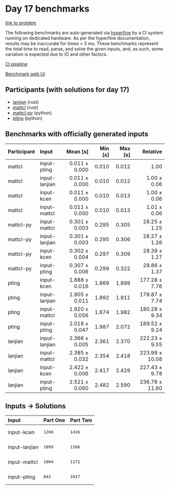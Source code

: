 # Day 17 benchmarks

[link to problem](https://adventofcode.com/2023/day/17)

The following benchmarks are auto-generated via
[hyperfine](https://github.com/sharkdp/hyperfine) by a CI system running on
dedicated hardware. As per the hyperfine documentation, results may be
inaccurate for times < 5 ms. These benchmarks represent the total time to read,
parse, and solve the given inputs, and, as such, some variation is expected due
to IO and other factors.

[CI pipeline](http://ci.papercode.net:8080/teams/main/pipelines/aoc2023)

[Benchmark web UI](https://aoc.ancalagon.black)


## Participants (with solutions for day 17)

- [lanjian](https://github.com/lanjian/aoc-2023) (rust)
- [mattcl](https://github.com/mattcl/aoc2023) (rust)
- [mattcl-py](https://github.com/mattcl/aoc2023-py) (python)
- [pting](https://github.com/pting/aoc2023) (python)


## Benchmarks with officially generated inputs

| Participant | Input | Mean [s] | Min [s] | Max [s] | Relative |
|:---|:---|---:|---:|---:|---:|
| mattcl | input-pting | 0.011 ± 0.000 | 0.010 | 0.012 | 1.00 |
| mattcl | input-lanjian | 0.011 ± 0.000 | 0.010 | 0.012 | 1.00 ± 0.06 |
| mattcl | input-kcen | 0.011 ± 0.000 | 0.010 | 0.013 | 1.00 ± 0.06 |
| mattcl | input-mattcl | 0.011 ± 0.000 | 0.010 | 0.013 | 1.01 ± 0.06 |
| mattcl-py | input-mattcl | 0.301 ± 0.003 | 0.295 | 0.305 | 28.25 ± 1.25 |
| mattcl-py | input-lanjian | 0.301 ± 0.003 | 0.295 | 0.306 | 28.27 ± 1.26 |
| mattcl-py | input-kcen | 0.302 ± 0.004 | 0.297 | 0.309 | 28.39 ± 1.27 |
| mattcl-py | input-pting | 0.307 ± 0.006 | 0.299 | 0.322 | 28.86 ± 1.37 |
| pting | input-kcen | 1.888 ± 0.016 | 1.869 | 1.899 | 177.28 ± 7.76 |
| pting | input-lanjian | 1.905 ± 0.011 | 1.892 | 1.911 | 178.87 ± 7.74 |
| pting | input-mattcl | 1.920 ± 0.056 | 1.874 | 1.982 | 180.28 ± 9.34 |
| pting | input-pting | 2.018 ± 0.047 | 1.987 | 2.072 | 189.52 ± 9.24 |
| lanjian | input-lanjian | 2.366 ± 0.005 | 2.361 | 2.370 | 222.23 ± 9.55 |
| lanjian | input-mattcl | 2.385 ± 0.032 | 2.354 | 2.418 | 223.99 ± 10.08 |
| lanjian | input-kcen | 2.422 ± 0.006 | 2.417 | 2.429 | 227.43 ± 9.78 |
| lanjian | input-pting | 2.521 ± 0.060 | 2.482 | 2.590 | 236.76 ± 11.60 |


## Inputs -> Solutions

| Input | Part One | Part Two |
|:---|:---|:---|
|input-kcen|<pre>1260</pre>|<pre>1416</pre>|
|input-lanjian|<pre>1099</pre>|<pre>1266</pre>|
|input-mattcl|<pre>1004</pre>|<pre>1171</pre>|
|input-pting|<pre>843</pre>|<pre>1017</pre>|